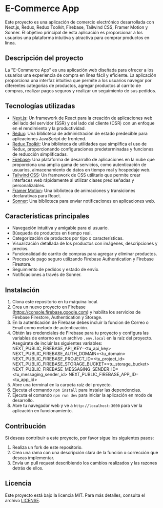 # E-Commerce App

Este proyecto es una aplicación de comercio electrónico desarrollada con Next.js, Redux, Redux Toolkit, Firebase, Tailwind CSS, Framer Motion y Sonner. El objetivo principal de esta aplicación es proporcionar a los usuarios una plataforma intuitiva y atractiva para comprar productos en línea.

## Descripción del proyecto

La "E-Commerce App" es una aplicación web diseñada para ofrecer a los usuarios una experiencia de compra en línea fácil y eficiente. La aplicación proporciona una interfaz intuitiva que permite a los usuarios navegar por diferentes categorías de productos, agregar productos al carrito de compras, realizar pagos seguros y realizar un seguimiento de sus pedidos.

## Tecnologías utilizadas

- [Next.js](https://nextjs.org): Un framework de React para la creación de aplicaciones web del lado del servidor (SSR) y del lado del cliente (CSR) con un enfoque en el rendimiento y la productividad.
- [Redux](https://redux.js.org): Una biblioteca de administración de estado predecible para aplicaciones JavaScript de frontend.
- [Redux Toolkit](https://redux-toolkit.js.org): Una biblioteca de utilidades que simplifica el uso de Redux, proporcionando configuraciones predeterminadas y funciones de reducción simplificadas.
- [Firebase](https://firebase.google.com): Una plataforma de desarrollo de aplicaciones en la nube que proporciona una amplia gama de servicios, como autenticación de usuarios, almacenamiento de datos en tiempo real y hospedaje web.
- [Tailwind CSS](https://tailwindcss.com): Un framework de CSS utilitario que permite crear interfaces web rápidamente al utilizar clases prediseñadas y personalizables.
- [Framer Motion](https://www.framer.com/motion/): Una biblioteca de animaciones y transiciones declarativas para React.
- [Sonner](https://sonnerdocs.com): Una biblioteca para enviar notificaciones en aplicaciones web.

## Características principales

- Navegación intuitiva y amigable para el usuario.
- Búsqueda de productos en tiempo real.
- Categorización de productos por tipo o características.
- Visualización detallada de los productos con imágenes, descripciones y precios.
- Funcionalidad de carrito de compras para agregar y eliminar productos.
- Proceso de pago seguro utilizando Firebase Authentication y Firebase Firestore.
- Seguimiento de pedidos y estado de envío.
- Notificaciones a través de Sonner.

## Instalación

1. Clona este repositorio en tu máquina local.
2. Crea un nuevo proyecto en Firebase (https://console.firebase.google.com) y habilita los servicios de Firebase Firestore, Authentication y Storage.
3. En la autenticación de Firebase debes incluir la funcion de Correo o Email como metodo de autenticación.
4. Obtén las credenciales de Firebase para tu proyecto y configura las variables de entorno en un archivo `.env.local` en la raíz del proyecto. Asegúrate de incluir las siguientes variables: NEXT_PUBLIC_FIREBASE_API_KEY=<tu_api_key> NEXT_PUBLIC_FIREBASE_AUTH_DOMAIN=<tu_domain> NEXT_PUBLIC_FIREBASE_PROJECT_ID=<tu_project_id> NEXT_PUBLIC_FIREBASE_STORAGE_BUCKET=<tu_storage_bucket> NEXT_PUBLIC_FIREBASE_MESSAGING_SENDER_ID=<tu_messaging_sender_id> NEXT_PUBLIC_FIREBASE_APP_ID=<tu_app_id>
5. Abre una terminal en la carpeta raíz del proyecto.
6. Ejecuta el comando `npm install` para instalar las dependencias.
7. Ejecuta el comando `npm run dev` para iniciar la aplicación en modo de desarrollo.
8. Abre tu navegador web y ve a `http://localhost:3000` para ver la aplicación en funcionamiento.

## Contribución

Si deseas contribuir a este proyecto, por favor sigue los siguientes pasos:

1. Realiza un fork de este repositorio.
2. Crea una rama con una descripción clara de la función o corrección que deseas implementar.
3. Envía un pull request describiendo los cambios realizados y las razones detrás de ellos.

## Licencia

Este proyecto está bajo la licencia MIT. Para más detalles, consulta el archivo [LICENSE](LICENSE).
